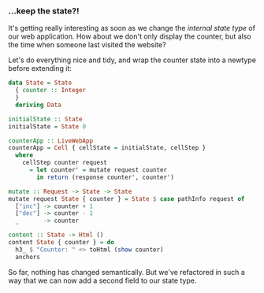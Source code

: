 <!---
```haskell
{-# LANGUAGE DeriveDataTypeable #-}
{-# LANGUAGE NamedFieldPuns #-}
{-# LANGUAGE OverloadedStrings #-}

module Version2 where

-- wai
import Network.Wai

-- lucid
import Lucid

-- essence-of-live-coding
import LiveCoding

-- essence-of-live-coding-warp
import LiveCoding.Warp

-- manuelbaerenz-de-blog
import Version0 (LiveWebApp)
import Version1 hiding (mutate)
```
-->

### ...keep the state?!

It's getting really interesting as soon as we change the _internal state type_ of our web application.
How about we don't only display the counter,
but also the time when someone last visited the website?

Let's do everything nice and tidy,
and wrap the counter state into a newtype
before extending it:

```haskell
data State = State
  { counter :: Integer
  }
  deriving Data

initialState :: State
initialState = State 0

counterApp :: LiveWebApp
counterApp = Cell { cellState = initialState, cellStep }
  where
    cellStep counter request
      = let counter' = mutate request counter
        in return (response counter', counter')

mutate :: Request -> State -> State
mutate request State { counter } = State $ case pathInfo request of
  ["inc"] -> counter + 1
  ["dec"] -> counter - 1
  _       -> counter

content :: State -> Html ()
content State { counter } = do
  h3_ $ "Counter: " <> toHtml (show counter)
  anchors
```

<!---
```haskell
pageView :: State -> Html ()
pageView counter = doctypehtml_ $ do
  head_ $ do
    title_ "Counter"
    -- Saves us from clicking the reload button on the browser
    meta_ [httpEquiv_ "refresh", content_ "1; url=/"]
  body_ $ content counter

response :: State -> Response
response = responseLBS status200 [(hContentType, "text/html")] . renderBS . pageView
```
-->

So far, nothing has changed semantically.
But we've refactored in such a way that we can now add a second field to our state type.
